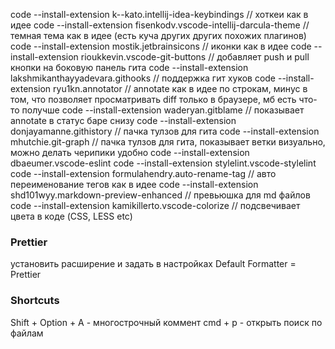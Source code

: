 code --install-extension k--kato.intellij-idea-keybindings // хоткеи как в идее
code --install-extension fisenkodv.vscode-intellij-darcula-theme //темная тема как в идее (есть куча других других похожих плагинов)
code --install-extension mostik.jetbrainsicons // иконки как в идее
code --install-extension rioukkevin.vscode-git-buttons // добавляет push и pull кнопки на боковую панель гита
code --install-extension lakshmikanthayyadevara.githooks // поддержка гит хуков
code --install-extension ryu1kn.annotator // annotate как в идее по строкам, минус в том, что позволяет просматривать diff только в браузере, мб есть что-то получше
code --install-extension waderyan.gitblame // показывает annotate в статус баре снизу
code --install-extension donjayamanne.githistory // пачка тулзов для гита
code --install-extension mhutchie.git-graph // пачка тулзов для гита, показывает ветки визуально, можно делать черипики удобно
code --install-extension dbaeumer.vscode-eslint
code --install-extension stylelint.vscode-stylelint
code --install-extension formulahendry.auto-rename-tag // авто переименование тегов как в идее
code --install-extension shd101wyy.markdown-preview-enhanced // превьюшка для md файлов
code --install-extension kamikillerto.vscode-colorize // подсвечивает цвета в коде (CSS, LESS etc)

### Prettier

установить расширение и задать в настройках
Default Formatter = Prettier

### Shortcuts

Shift + Option + A - многострочный коммент
cmd + p - открыть поиск по файлам
